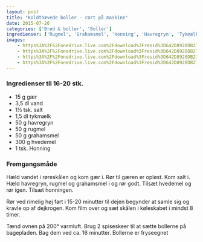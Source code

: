 ```yaml
---
layout: post
title: "Koldthævede boller - rørt på maskine"
date: 2015-07-26
categories: ['Brød & boller', 'Boller']
ingredienser: ['Rugmel', 'Grahamsmel', 'Honning', 'Havregryn', 'Tykmælk']
images:
    - https%3A%2F%2Fonedrive.live.com%2Fdownload%3Fresid%3D642D8920DB2784EE!163877
    - https%3A%2F%2Fonedrive.live.com%2Fdownload%3Fresid%3D642D8920DB2784EE!163871
    - https%3A%2F%2Fonedrive.live.com%2Fdownload%3Fresid%3D642D8920DB2784EE!163876
    - https%3A%2F%2Fonedrive.live.com%2Fdownload%3Fresid%3D642D8920DB2784EE!163875
---
```


### Ingredienser til 16-20 stk.
-   15 g gær
-   3,5 dl vand
-   1½ tsk. salt
-   1,5 dl tykmælk
-   50 g havregryn
-   50 g rugmel
-   50 g grahamsmel
-   300 g hvedemel
-   1 tsk. Honning

### Fremgangsmåde
Hæld vandet i røreskålen og kom gær i. Rør til gæren er opløst. Kom salt i. Hæld havregryn, rugmel og grahamsmel i og rør godt. Tilsæt hvedemel og rør igen. Tilsæt honningen.

Rør ved rimelig høj fart i 15-20 minutter til dejen begynder at samle sig og kravle op af dejkrogen. Kom film over og sæt skålen i køleskabet i mindst 8 timer.

Tænd ovnen på 200&deg; varmluft. Brug 2 spiseskeer til at sætte bollerne på bagepladen. Bag dem ved ca. 16 minutter.
Bollerne er fryseegnet
